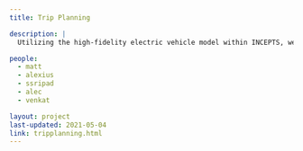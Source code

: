 ```yaml
---
title: Trip Planning 

description: |
  Utilizing the high-fidelity electric vehicle model within INCEPTS, we can analyze individual routes to determine if the specified vehicle can make the trip under the given local and environmental conditions.

people:
  - matt
  - alexius
  - ssripad
  - alec
  - venkat

layout: project
last-updated: 2021-05-04
link: tripplanning.html
---
```

